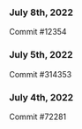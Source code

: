 ### July 8th, 2022

Commit #12354

### July 5th, 2022

Commit #314353


### July 4th, 2022

Commit #72281
